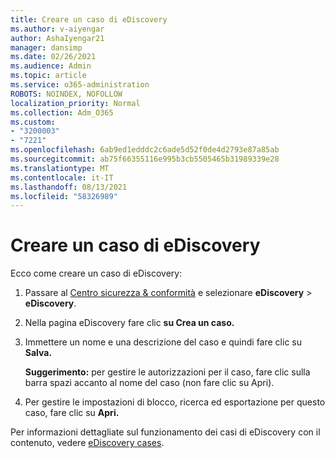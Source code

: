 ```yaml
---
title: Creare un caso di eDiscovery
ms.author: v-aiyengar
author: AshaIyengar21
manager: dansimp
ms.date: 02/26/2021
ms.audience: Admin
ms.topic: article
ms.service: o365-administration
ROBOTS: NOINDEX, NOFOLLOW
localization_priority: Normal
ms.collection: Adm_O365
ms.custom:
- "3200003"
- "7221"
ms.openlocfilehash: 6ab9ed1edddc2c6ade5d52f0de4d2793e87a85ab
ms.sourcegitcommit: ab75f66355116e995b3cb5505465b31989339e28
ms.translationtype: MT
ms.contentlocale: it-IT
ms.lasthandoff: 08/13/2021
ms.locfileid: "58326989"
---
```

# <a name="create-an-ediscovery-case"></a>Creare un caso di eDiscovery

Ecco come creare un caso di eDiscovery:

1. Passare al [Centro sicurezza & conformità](https://go.microsoft.com/fwlink/p/?linkid=2077143) e selezionare **eDiscovery**  >  **eDiscovery**.
1. Nella pagina eDiscovery fare clic **su Crea un caso.**
1. Immettere un nome e una descrizione del caso e quindi fare clic su **Salva.**
    
    **Suggerimento:** per gestire le autorizzazioni per il caso, fare clic sulla barra spazi accanto al nome del caso (non fare clic su Apri).
1. Per gestire le impostazioni di blocco, ricerca ed esportazione per questo caso, fare clic su **Apri.**

Per informazioni dettagliate sul funzionamento dei casi di eDiscovery con il contenuto, vedere [eDiscovery cases](https://go.microsoft.com/fwlink/?linkid=2101589).
